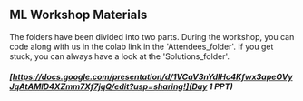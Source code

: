 ## ML Workshop Materials
The folders have been divided into two parts. During the workshop, you can code along with us in the colab link in the 'Attendees_folder'. If you get stuck, you can always have a look at the 'Solutions_folder'.

##### [https://docs.google.com/presentation/d/1VCaV3nYdlHc4Kfwx3apeOVyJqAtAMlD4XZmm7Xf7jqQ/edit?usp=sharing!](Day 1 PPT)
